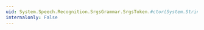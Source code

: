 ```yaml
---
uid: System.Speech.Recognition.SrgsGrammar.SrgsToken.#ctor(System.String)
internalonly: False
---
```

